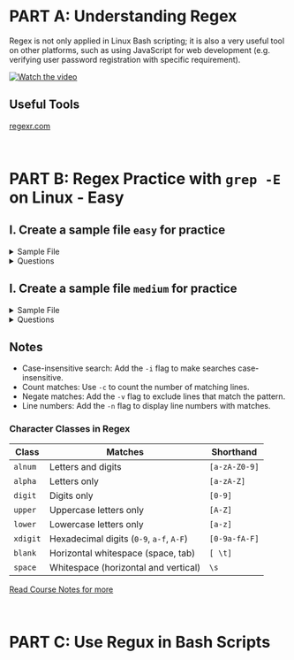 # PART A: Understanding Regex
Regex is not only applied in Linux Bash scripting; it is also a very useful tool on other platforms, such as using JavaScript for web development (e.g. verifying user password registration with specific requirement).  

[![Watch the video](https://img.youtube.com/vi/sXQxhojSdZM/0.jpg)](https://www.youtube.com/watch?v=sXQxhojSdZM)

## Useful Tools
[regexr.com](https://regexr.com/)

<br>


# PART B: Regex Practice with `grep -E` on Linux - Easy
## I. Create a sample file `easy` for practice
<details>
    <summary>Sample File</summary>
  
  ```
  apple
  banana
  cherry
  apple pie
  pineapple
  1234
  5678
  apple123
  cherry-pie
  Banana
  ```
</details>


<details>
  <summary>Questions</summary>

  1. Find lines containing the word "apple".  

  2. Find lines ending with "pie".  

  3. Match lines starting with a digit.  

  4. Find lines containing only lowercase letters.  

  5. Match lines that have a hyphen (-).  

  6. Find lines containing numbers.  

  7. Match lines that contain "apple" but not "pineapple".  

  8. Match lines that have at least one uppercase letter.  

  9. Find lines with exactly five characters.  

  10. Match lines that contain "cherry" or "banana" (case-insensitive).  

</details>


## I. Create a sample file `medium` for practice
<details>
    <summary>Sample File</summary>
  
  ```
  apple
  banana
  cherry
  apple pie
  pineapple
  1234
  5678
  apple123
  cherry-pie
  Banana
  ififif
  if
  fi
  +-123.3
  +1111
  -2222
  56.38+-
  hello_world
  HELLO_WORLD
  CamelCase
  snake_case
  PascalCase
  123-456-7890
  (123) 456-7890
  john.doe@example.com
  jane_doe@example.co.uk
  http://example.com
  https://www.example.org
  ftp://files.example.com
  https://subdomain.example.co.uk
  25-12-2024
  31/12/2024
  2024-11-24
  24/11/2024
  error: file not found
  WARNING: Disk space low
  INFO: Operation completed
  $100.00
  USD 100.00
  €99.99
  Item#12345
  SKU-98765
  #hashtag
  @mention
  ```
</details>

<details>
  <summary>Questions</summary>

  1. Match lines containing floating-point numbers (e.g., `+-123.3`, `56.38`).

  2. Match lines with email addresses.

  3. Match URLs (e.g., `http://`, `https://`, `ftp://`).

  4. Match dates in `YYYY-MM-DD` format.

  5. Match dates in `DD/MM/YYYY` format.

  6. Match phone numbers (e.g., `123-456-7890`, `(123) 456-7890`).

  7. Match lines with snake_case or CamelCase words.

  8. Match lines containing currency values (e.g., `$100.00`, `€99.99`, `USD 100.00`).

  9. Match lines with uppercase letters only (e.g., `HELLO_WORLD`).

  10. Match lines with hashtags or mentions (e.g., `#hashtag`, `@mention`).

  11. Match lines containing warnings or errors (e.g., `WARNING`, `error`).

  12. Match product codes (e.g., `Item#12345`, `SKU-98765`).

</details>

## Notes
- Case-insensitive search: Add the `-i` flag to make searches case-insensitive.
- Count matches: Use `-c` to count the number of matching lines.
- Negate matches: Add the `-v` flag to exclude lines that match the pattern.
- Line numbers: Add the `-n` flag to display line numbers with matches.

### Character Classes in Regex
| **Class**  | **Matches**                                                   | **Shorthand**               |
|------------|---------------------------------------------------------------|-----------------------------|
| `alnum`    | Letters and digits                                            | `[a-zA-Z0-9]`               |
| `alpha`    | Letters only                                                  | `[a-zA-Z]`                  |
| `digit`    | Digits only                                                   | `[0-9]`                     |
| `upper`    | Uppercase letters only                                        | `[A-Z]`                     |
| `lower`    | Lowercase letters only                                        | `[a-z]`                     |
| `xdigit`   | Hexadecimal digits (`0-9`, `a-f`, `A-F`)                      | `[0-9a-fA-F]`               |
| `blank`    | Horizontal whitespace (space, tab)                            | `[ \t]`                     |
| `space`    | Whitespace (horizontal and vertical)                          | `\s`                        |

[Read Course Notes for more](http://15.223.64.81/doku.php?id=ops102:regular_expressions)


<br>

# PART C: Use Regux in Bash Scripts
